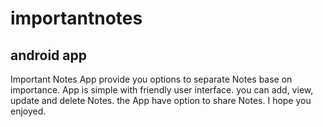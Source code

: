 # importantnotes

## android app

Important Notes App provide you options to separate Notes base on importance. App is simple with friendly user interface. you can add, view, update and delete Notes. the App have option to share Notes. I hope you enjoyed.  
